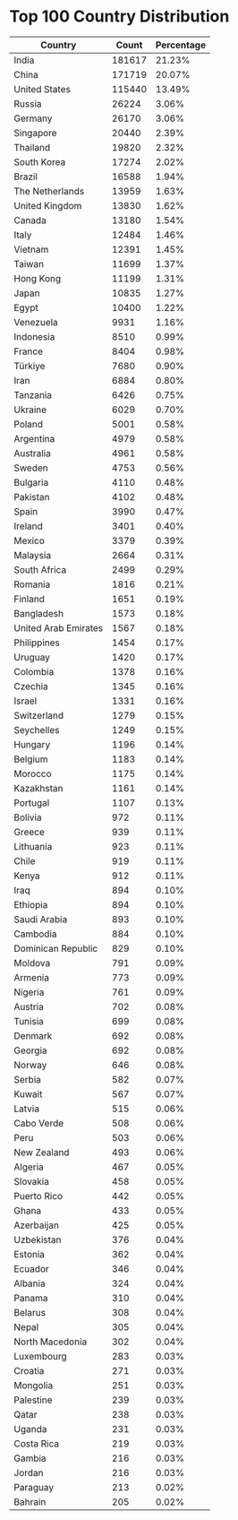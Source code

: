 # Top 100 Country Distribution
| Country | Count | Percentage |
|----|----|----|
| India | 181617 | 21.23% |
| China | 171719 | 20.07% |
| United States | 115440 | 13.49% |
| Russia | 26224 | 3.06% |
| Germany | 26170 | 3.06% |
| Singapore | 20440 | 2.39% |
| Thailand | 19820 | 2.32% |
| South Korea | 17274 | 2.02% |
| Brazil | 16588 | 1.94% |
| The Netherlands | 13959 | 1.63% |
| United Kingdom | 13830 | 1.62% |
| Canada | 13180 | 1.54% |
| Italy | 12484 | 1.46% |
| Vietnam | 12391 | 1.45% |
| Taiwan | 11699 | 1.37% |
| Hong Kong | 11199 | 1.31% |
| Japan | 10835 | 1.27% |
| Egypt | 10400 | 1.22% |
| Venezuela | 9931 | 1.16% |
| Indonesia | 8510 | 0.99% |
| France | 8404 | 0.98% |
| Türkiye | 7680 | 0.90% |
| Iran | 6884 | 0.80% |
| Tanzania | 6426 | 0.75% |
| Ukraine | 6029 | 0.70% |
| Poland | 5001 | 0.58% |
| Argentina | 4979 | 0.58% |
| Australia | 4961 | 0.58% |
| Sweden | 4753 | 0.56% |
| Bulgaria | 4110 | 0.48% |
| Pakistan | 4102 | 0.48% |
| Spain | 3990 | 0.47% |
| Ireland | 3401 | 0.40% |
| Mexico | 3379 | 0.39% |
| Malaysia | 2664 | 0.31% |
| South Africa | 2499 | 0.29% |
| Romania | 1816 | 0.21% |
| Finland | 1651 | 0.19% |
| Bangladesh | 1573 | 0.18% |
| United Arab Emirates | 1567 | 0.18% |
| Philippines | 1454 | 0.17% |
| Uruguay | 1420 | 0.17% |
| Colombia | 1378 | 0.16% |
| Czechia | 1345 | 0.16% |
| Israel | 1331 | 0.16% |
| Switzerland | 1279 | 0.15% |
| Seychelles | 1249 | 0.15% |
| Hungary | 1196 | 0.14% |
| Belgium | 1183 | 0.14% |
| Morocco | 1175 | 0.14% |
| Kazakhstan | 1161 | 0.14% |
| Portugal | 1107 | 0.13% |
| Bolivia | 972 | 0.11% |
| Greece | 939 | 0.11% |
| Lithuania | 923 | 0.11% |
| Chile | 919 | 0.11% |
| Kenya | 912 | 0.11% |
| Iraq | 894 | 0.10% |
| Ethiopia | 894 | 0.10% |
| Saudi Arabia | 893 | 0.10% |
| Cambodia | 884 | 0.10% |
| Dominican Republic | 829 | 0.10% |
| Moldova | 791 | 0.09% |
| Armenia | 773 | 0.09% |
| Nigeria | 761 | 0.09% |
| Austria | 702 | 0.08% |
| Tunisia | 699 | 0.08% |
| Denmark | 692 | 0.08% |
| Georgia | 692 | 0.08% |
| Norway | 646 | 0.08% |
| Serbia | 582 | 0.07% |
| Kuwait | 567 | 0.07% |
| Latvia | 515 | 0.06% |
| Cabo Verde | 508 | 0.06% |
| Peru | 503 | 0.06% |
| New Zealand | 493 | 0.06% |
| Algeria | 467 | 0.05% |
| Slovakia | 458 | 0.05% |
| Puerto Rico | 442 | 0.05% |
| Ghana | 433 | 0.05% |
| Azerbaijan | 425 | 0.05% |
| Uzbekistan | 376 | 0.04% |
| Estonia | 362 | 0.04% |
| Ecuador | 346 | 0.04% |
| Albania | 324 | 0.04% |
| Panama | 310 | 0.04% |
| Belarus | 308 | 0.04% |
| Nepal | 305 | 0.04% |
| North Macedonia | 302 | 0.04% |
| Luxembourg | 283 | 0.03% |
| Croatia | 271 | 0.03% |
| Mongolia | 251 | 0.03% |
| Palestine | 239 | 0.03% |
| Qatar | 238 | 0.03% |
| Uganda | 231 | 0.03% |
| Costa Rica | 219 | 0.03% |
| Gambia | 216 | 0.03% |
| Jordan | 216 | 0.03% |
| Paraguay | 213 | 0.02% |
| Bahrain | 205 | 0.02% |
